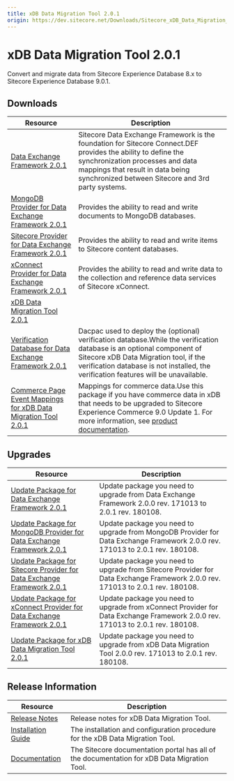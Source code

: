 ```yaml
---
title: xDB Data Migration Tool 2.0.1
origin: https://dev.sitecore.net/Downloads/Sitecore_xDB_Data_Migration_Tool/2x/xDB_Data_Migration_Tool_201
---
```


# xDB Data Migration Tool 2.0.1

Convert and migrate data from Sitecore Experience Database 8.x to Sitecore Experience Database 9.0.1.

## Downloads

 | Resource | Description |
 | --- | --- |
 | [Data Exchange Framework 2.0.1](https://sitecoredev.azureedge.net/~/media/F9D865992BDB4DC1955B3E2EB23C994B.ashx?date=20180109T203756) | Sitecore Data Exchange Framework is the foundation for Sitecore Connect.DEF provides the ability to define the synchronization processes and data mappings that result in data being synchronized between Sitecore and 3rd party systems. |
 | [MongoDB Provider for Data Exchange Framework 2.0.1](https://sitecoredev.azureedge.net/~/media/67500EC77D154A0A83369726C13ECAB8.ashx?date=20180109T203808) | Provides the ability to read and write documents to MongoDB databases. |
 | [Sitecore Provider for Data Exchange Framework 2.0.1](https://sitecoredev.azureedge.net/~/media/18ABEF709AC544F7AD6020678A84E992.ashx?date=20180109T203822) | Provides the ability to read and write items to Sitecore content databases. |
 | [xConnect Provider for Data Exchange Framework 2.0.1](https://sitecoredev.azureedge.net/~/media/4CC5B866658E443CA9E3F627FEB71967.ashx?date=20180109T203837) | Provides the ability to read and write data to the collection and reference data services of Sitecore xConnect. |
 | [xDB Data Migration Tool 2.0.1](https://sitecoredev.azureedge.net/~/media/38C6E100648743A0A3D3B29D1D452D19.ashx?date=20180109T203851) |  |
 | [Verification Database for Data Exchange Framework 2.0.1](https://sitecoredev.azureedge.net/~/media/4A06B705A41D4883A5AB1CA050B760CD.ashx?date=20180109T204044) | Dacpac used to deploy the (optional) verification database.While the verification database is an optional component of Sitecore xDB Data Migration tool, if the verification database is not installed, the verification features will be unavailable. |
 | [Commerce Page Event Mappings for xDB Data Migration Tool 2.0.1](https://sitecoredev.azureedge.net/~/media/8C46C455009E413E928DDBE0397EBA35.ashx?date=20180315T141443) | Mappings for commerce data.Use this package if you have commerce data in xDB that needs to be upgraded to Sitecore Experience Commerce 9.0 Update 1. For more information, see [product documentation](http://integrationsdn.sitecore.net/xDBDataMigrationTool/v2.0.1/commerce-mappings/index.html). |

## Upgrades

 | Resource | Description |
 | --- | --- |
 | [Update Package for Data Exchange Framework 2.0.1](https://sitecoredev.azureedge.net/~/media/78D670D360D84D27AA14F6314F4096E7.ashx?date=20180109T203906) | Update package you need to upgrade from Data Exchange Framework 2.0.0 rev. 171013 to 2.0.1 rev. 180108. |
 | [Update Package for MongoDB Provider for Data Exchange Framework 2.0.1](https://sitecoredev.azureedge.net/~/media/8764B88726C44A578ECC14A465C78A18.ashx?date=20180109T203918) | Update package you need to upgrade from MongoDB Provider for Data Exchange Framework 2.0.0 rev. 171013 to 2.0.1 rev. 180108. |
 | [Update Package for Sitecore Provider for Data Exchange Framework 2.0.1](https://sitecoredev.azureedge.net/~/media/69A9D5A3F2F447118CE99E83F80429FC.ashx?date=20180109T203931) | Update package you need to upgrade from Sitecore Provider for Data Exchange Framework 2.0.0 rev. 171013 to 2.0.1 rev. 180108. |
 | [Update Package for xConnect Provider for Data Exchange Framework 2.0.1](https://sitecoredev.azureedge.net/~/media/51EFFA30A2D24454A1A5B6B5E33B0D0F.ashx?date=20180109T203944) | Update package you need to upgrade from xConnect Provider for Data Exchange Framework 2.0.0 rev. 171013 to 2.0.1 rev. 180108. |
 | [Update Package for xDB Data Migration Tool 2.0.1](https://sitecoredev.azureedge.net/~/media/8189FF2279834C5384E9D143A13C0E5F.ashx?date=20180109T203958) | Update package you need to upgrade from xDB Data Migration Tool 2.0.0 rev. 171013 to 2.0.1 rev. 180108. |

## Release Information

 | Resource | Description |
 | --- | --- |
 | [Release Notes](https://dev.sitecore.net:443/downloads/Sitecore%20xDB%20Data%20Migration%20Tool/2x/xDB%20Data%20Migration%20Tool%20201/Release%20Notes) | Release notes for xDB Data Migration Tool. |
 | [Installation Guide](https://sitecoredev.azureedge.net/~/media/265255A5D1764EC187A9FE3A59691F49.ashx?date=20190528T120230) | The installation and configuration procedure for the xDB Data Migration Tool. |
 | [Documentation](https://doc.sitecore.com/developers/dmt/21/xdb-data-migration-tool/en/xdb-data-migration-tool.html) | The Sitecore documentation portal has all of the documentation for xDB Data Migration Tool. |